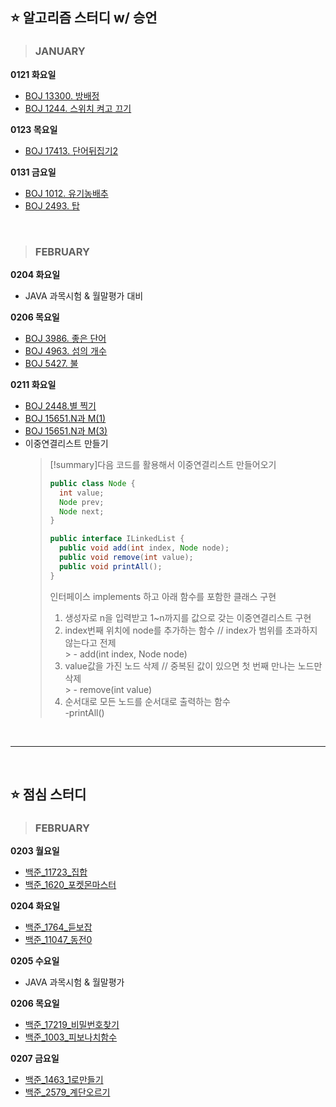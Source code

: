 
## ⭐ 알고리즘 스터디 w/ 승언

> ### JANUARY
**0121 화요일**  
- [BOJ 13300. 방배정](https://www.acmicpc.net/problem/13300)
- [BOJ 1244. 스위치 켜고 끄기](https://www.acmicpc.net/problem/1244)

**0123 목요일**
- [BOJ 17413. 단어뒤집기2](https://www.acmicpc.net/problem/17413)

**0131 금요일**
- [BOJ 1012. 유기농배추](https://www.acmicpc.net/problem/1012)
- [BOJ 2493. 탑](https://www.acmicpc.net/problem/2493)

<br/>

> ### FEBRUARY
**0204 화요일**
- JAVA 과목시험 & 월말평가 대비

**0206 목요일**
- [BOJ 3986. 좋은 단어](https://www.acmicpc.net/problem/3986)
- [BOJ 4963. 섬의 개수](https://www.acmicpc.net/problem/4963)
- [BOJ 5427. 불](https://www.acmicpc.net/problem/5427)

**0211 화요일**
- [BOJ 2448.별 찍기](https://www.acmicpc.net/problem/2448)
- [BOJ 15651.N과 M(1)](https://www.acmicpc.net/problem/15649)
- [BOJ 15651.N과 M(3)](https://www.acmicpc.net/problem/15651)
- 이중연결리스트 만들기  
  > [!summary]다음 코드를 활용해서 이중연결리스트 만들어오기
	> ```java
	> public class Node {
	> 	int value;
	>	Node prev;
	>	Node next;
	> }
	> ```
	>
	> ```java
	> public interface ILinkedList {
	>	public void add(int index, Node node);
	>	public void remove(int value);
	>	public void printAll();
	> }
  	> ```
	>
	> 인터페이스 implements 하고 아래 함수를 포함한 클래스 구현
	>
	> 1. 생성자로 n을 입력받고 1~n까지를 값으로 갖는 이중연결리스트 구현
	> 2. index번째 위치에 node를 추가하는 함수 // index가 범위를 초과하지 않는다고 전제  
    	>	- add(int index, Node node)
	> 3. value값을 가진 노드 삭제 // 중복된 값이 있으면 첫 번째 만나는 노드만 삭제  
    	>	- remove(int value)
	> 4. 순서대로 모든 노드를 순서대로 출력하는 함수  
   	>	-printAll()


</br>

---

</br>

## ⭐ 점심 스터디

> ### FEBRUARY
**0203 월요일**
- [백준_11723_집합](https://www.acmicpc.net/problem/11723)
- [백준_1620_포켓몬마스터](https://www.acmicpc.net/problem/1620)
  
**0204 화요일**
- [백준_1764_듣보잡](https://www.acmicpc.net/problem/1764)
- [백준_11047_동전0](https://www.acmicpc.net/problem/11047)
  
**0205 수요일**
- JAVA 과목시험 & 월말평가

**0206 목요일**
- [백준_17219_비밀번호찾기](https://www.acmicpc.net/problem/17219)
- [백준_1003_피보나치함수](https://www.acmicpc.net/problem/1003)
  
**0207 금요일**
- [백준_1463_1로만들기](https://www.acmicpc.net/problem/1463)
- [백준_2579_계단오르기](https://www.acmicpc.net/problem/2579)
